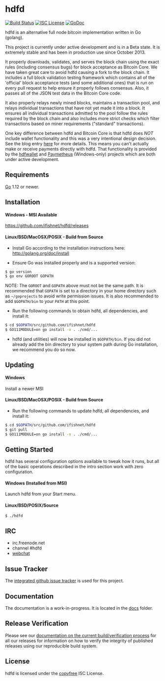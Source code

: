 hdfd
====

[![Build Status](https://github.com/ifishnet/hdfd/workflows/Build%20and%20Test/badge.svg)](https://github.com/ifishnet/hdfd/actions)
[![ISC License](https://img.shields.io/badge/license-ISC-blue.svg)](http://copyfree.org)
[![GoDoc](https://img.shields.io/badge/godoc-reference-blue.svg)](https://godoc.org/github.com/ifishnet/hdfd)

hdfd is an alternative full node bitcoin implementation written in Go (golang).

This project is currently under active development and is in a Beta state.  It
is extremely stable and has been in production use since October 2013.

It properly downloads, validates, and serves the block chain using the exact
rules (including consensus bugs) for block acceptance as Bitcoin Core.  We have
taken great care to avoid hdfd causing a fork to the block chain.  It includes a
full block validation testing framework which contains all of the 'official'
block acceptance tests (and some additional ones) that is run on every pull
request to help ensure it properly follows consensus.  Also, it passes all of
the JSON test data in the Bitcoin Core code.

It also properly relays newly mined blocks, maintains a transaction pool, and
relays individual transactions that have not yet made it into a block.  It
ensures all individual transactions admitted to the pool follow the rules
required by the block chain and also includes more strict checks which filter
transactions based on miner requirements ("standard" transactions).

One key difference between hdfd and Bitcoin Core is that hdfd does *NOT* include
wallet functionality and this was a very intentional design decision.  See the
blog entry [here](https://blog.conformal.com/hdfd-not-your-moms-bitcoin-daemon)
for more details.  This means you can't actually make or receive payments
directly with hdfd.  That functionality is provided by the
[hdfwallet](https://github.com/ifishnet/hdfwallet) and
[Paymetheus](https://github.com/ifishnet/Paymetheus) (Windows-only) projects
which are both under active development.

## Requirements

[Go](http://golang.org) 1.12 or newer.

## Installation

#### Windows - MSI Available

https://github.com/ifishnet/hdfd/releases

#### Linux/BSD/MacOSX/POSIX - Build from Source

- Install Go according to the installation instructions here:
  http://golang.org/doc/install

- Ensure Go was installed properly and is a supported version:

```bash
$ go version
$ go env GOROOT GOPATH
```

NOTE: The `GOROOT` and `GOPATH` above must not be the same path.  It is
recommended that `GOPATH` is set to a directory in your home directory such as
`~/goprojects` to avoid write permission issues.  It is also recommended to add
`$GOPATH/bin` to your `PATH` at this point.

- Run the following commands to obtain hdfd, all dependencies, and install it:

```bash
$ cd $GOPATH/src/github.com/ifishnet/hdfd
$ GO111MODULE=on go install -v . ./cmd/...
```

- hdfd (and utilities) will now be installed in ```$GOPATH/bin```.  If you did
  not already add the bin directory to your system path during Go installation,
  we recommend you do so now.

## Updating

#### Windows

Install a newer MSI

#### Linux/BSD/MacOSX/POSIX - Build from Source

- Run the following commands to update hdfd, all dependencies, and install it:

```bash
$ cd $GOPATH/src/github.com/ifishnet/hdfd
$ git pull
$ GO111MODULE=on go install -v . ./cmd/...
```

## Getting Started

hdfd has several configuration options available to tweak how it runs, but all
of the basic operations described in the intro section work with zero
configuration.

#### Windows (Installed from MSI)

Launch hdfd from your Start menu.

#### Linux/BSD/POSIX/Source

```bash
$ ./hdfd
```

## IRC

- irc.freenode.net
- channel #hdfd
- [webchat](https://webchat.freenode.net/?channels=hdfd)

## Issue Tracker

The [integrated github issue tracker](https://github.com/ifishnet/hdfd/issues)
is used for this project.

## Documentation

The documentation is a work-in-progress.  It is located in the [docs](https://github.com/ifishnet/hdfd/tree/master/docs) folder.

## Release Verification

Please see our [documentation on the current build/verification
process](https://github.com/ifishnet/hdfd/tree/master/release) for all our
releases for information on how to verify the integrity of published releases
using our reproducible build system.

## License

hdfd is licensed under the [copyfree](http://copyfree.org) ISC License.
